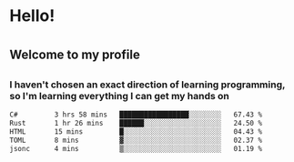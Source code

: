 
<h1>Hello!<h1>
<h2>Welcome to my profile<h2>
<h3>I haven't chosen an exact direction of learning programming, so I'm learning everything I can get my hands on</h3>

<!--START_SECTION:waka-->

```txt
C#         3 hrs 58 mins   █████████████████░░░░░░░░   67.43 %
Rust       1 hr 26 mins    ██████░░░░░░░░░░░░░░░░░░░   24.50 %
HTML       15 mins         █░░░░░░░░░░░░░░░░░░░░░░░░   04.43 %
TOML       8 mins          ▓░░░░░░░░░░░░░░░░░░░░░░░░   02.37 %
jsonc      4 mins          ▒░░░░░░░░░░░░░░░░░░░░░░░░   01.19 %
```

<!--END_SECTION:waka-->
